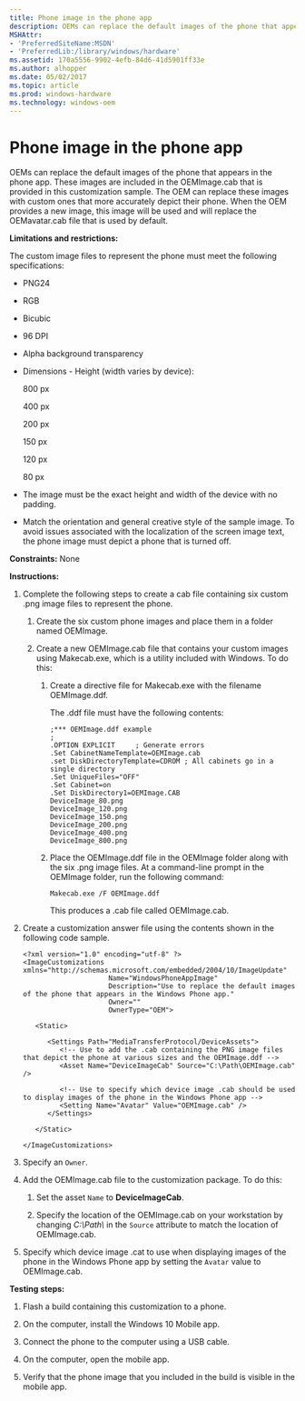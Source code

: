 ```yaml
---
title: Phone image in the phone app
description: OEMs can replace the default images of the phone that appears in the phone app.
MSHAttr:
- 'PreferredSiteName:MSDN'
- 'PreferredLib:/library/windows/hardware'
ms.assetid: 170a5556-9902-4efb-84d6-41d5901ff33e
ms.author: alhopper
ms.date: 05/02/2017
ms.topic: article
ms.prod: windows-hardware
ms.technology: windows-oem
---
```


# Phone image in the phone app


OEMs can replace the default images of the phone that appears in the phone app. These images are included in the OEMImage.cab that is provided in this customization sample. The OEM can replace these images with custom ones that more accurately depict their phone. When the OEM provides a new image, this image will be used and will replace the OEMavatar.cab file that is used by default.

**Limitations and restrictions:**

The custom image files to represent the phone must meet the following specifications:

-   PNG24

-   RGB

-   Bicubic

-   96 DPI

-   Alpha background transparency

-   Dimensions - Height (width varies by device):

    800 px

    400 px

    200 px

    150 px

    120 px

    80 px

-   The image must be the exact height and width of the device with no padding.

-   Match the orientation and general creative style of the sample image. To avoid issues associated with the localization of the screen image text, the phone image must depict a phone that is turned off.

<a href="" id="constraints---none"></a>**Constraints:** None  

<a href="" id="instructions-"></a>**Instructions:**  
1.  Complete the following steps to create a cab file containing six custom .png image files to represent the phone.

    1.  Create the six custom phone images and place them in a folder named OEMImage.

    2.  Create a new OEMImage.cab file that contains your custom images using Makecab.exe, which is a utility included with Windows. To do this:

        1.  Create a directive file for Makecab.exe with the filename OEMImage.ddf.

            The .ddf file must have the following contents:

            ``` syntax
            ;*** OEMImage.ddf example
            ;
            .OPTION EXPLICIT     ; Generate errors 
            .Set CabinetNameTemplate=OEMImage.cab
            .set DiskDirectoryTemplate=CDROM ; All cabinets go in a single directory
            .Set UniqueFiles="OFF"
            .Set Cabinet=on
            .Set DiskDirectory1=OEMImage.CAB
            DeviceImage_80.png
            DeviceImage_120.png
            DeviceImage_150.png
            DeviceImage_200.png
            DeviceImage_400.png
            DeviceImage_800.png
            ```

        2.  Place the OEMImage.ddf file in the OEMImage folder along with the six .png image files. At a command-line prompt in the OEMImage folder, run the following command:

            ``` syntax
            Makecab.exe /F OEMImage.ddf
            ```

            This produces a .cab file called OEMImage.cab.

2.  Create a customization answer file using the contents shown in the following code sample.

    ``` syntax
    <?xml version="1.0" encoding="utf-8" ?>  
    <ImageCustomizations xmlns="http://schemas.microsoft.com/embedded/2004/10/ImageUpdate"  
                         Name="WindowsPhoneAppImage"  
                         Description="Use to replace the default images of the phone that appears in the Windows Phone app."
                         Owner=""  
                         OwnerType="OEM"> 

       <Static>

          <Settings Path="MediaTransferProtocol/DeviceAssets">  
             <!-- Use to add the .cab containing the PNG image files that depict the phone at various sizes and the OEMImage.ddf -->
             <Asset Name="DeviceImageCab" Source="C:\Path\OEMImage.cab" />
             
             <!-- Use to specify which device image .cab should be used to display images of the phone in the Windows Phone app -->
             <Setting Name="Avatar" Value="OEMImage.cab" /> 
          </Settings>  

       </Static>

    </ImageCustomizations>
    ```

3.  Specify an `Owner`.

4.  Add the OEMImage.cab file to the customization package. To do this:

    1.  Set the asset `Name` to **DeviceImageCab**.

    2.  Specify the location of the OEMImage.cab on your workstation by changing *C:\\Path\\* in the `Source` attribute to match the location of OEMImage.cab.

5.  Specify which device image .cat to use when displaying images of the phone in the Windows Phone app by setting the `Avatar` value to OEMImage.cab.

<a href="" id="testing-steps-"></a>**Testing steps:**  
1.  Flash a build containing this customization to a phone.

2.  On the computer, install the Windows 10 Mobile app.

3.  Connect the phone to the computer using a USB cable.

4.  On the computer, open the mobile app.

5.  Verify that the phone image that you included in the build is visible in the mobile app.

 

 






